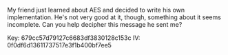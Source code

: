 My friend just learned about AES and decided to write his own implementation. He's not very good at it, though, something about it seems incomplete. Can you help decipher this message he sent me?

Key: 679cc57d79127c6683df3830128c153c
IV: 0f0df6d13611737517e3f1b400bf7ee5

